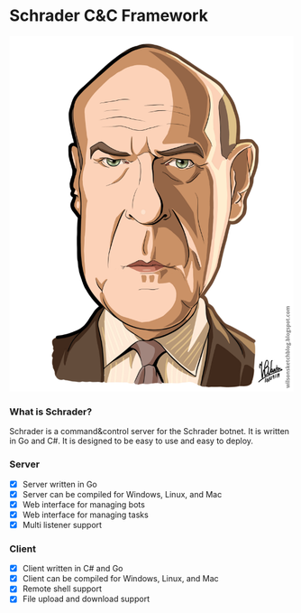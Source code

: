 # Schrader C&C Framework

![Schrader](Images/hank.png)

### What is Schrader?

Schrader is a command&control server for the Schrader botnet. It is written in Go and C#. It is designed to be easy to use and easy to deploy.

### Server 
- [x] Server written in Go
- [x] Server can be compiled for Windows, Linux, and Mac
- [x] Web interface for managing bots
- [x] Web interface for managing tasks
- [x] Multi listener support

### Client
- [x] Client written in C# and Go
- [x] Client can be compiled for Windows, Linux, and Mac
- [x] Remote shell support
- [x] File upload and download support
